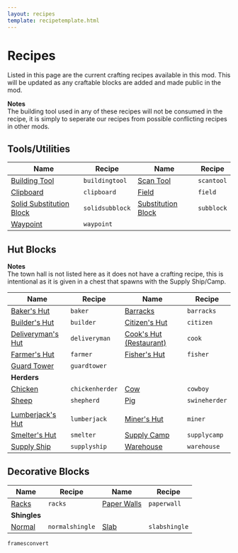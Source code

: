 ```yaml
---
layout: recipes
template: recipetemplate.html
---
```

# Recipes

Listed in this page are the current crafting recipes available in this mod. This will be updated as any craftable blocks are added and made public in the mod.

**Notes**  
The building tool used in any of these recipes will not be consumed in the recipe, it is simply to seperate our recipes from possible conflicting recipes in other mods.

## Tools/Utilities

| Name                             | Recipe          | Name                       | Recipe     |
|----------------------------------|-----------------|----------------------------|------------|
| [Building Tool](temp)            | `buildingtool`  | [Scan Tool](temp)          | `scantool` |
| [Clipboard](Temp)                | `clipboard`     | [Field](temp)              | `field`    |
| [Solid Substitution Block](temp) | `solidsubblock` | [Substitution Block](temp) | `subblock` |
| [Waypoint](temp)                 | `waypoint`      |                            |            |

## Hut Blocks

**Notes**  
The town hall is not listed here as it does not have a crafting recipe, this is intentional as it is given in a chest that spawns with the Supply Ship/Camp.

| Name                                      | Recipe          | Name                                     | Recipe        |
|-------------------------------------------|-----------------|------------------------------------------|---------------|
| [Baker's Hut](/workers/baker)             | `baker`         | [Barracks](temp)                         | `barracks`    |
| [Builder's Hut](/workers/builder)         | `builder`       | [Citizen's Hut](temp)                    | `citizen`     |
| [Deliveryman's Hut](/workers/deliveryman) | `deliveryman`   | [Cook's Hut (Restaurant)](/workers/cook) | `cook`        |
| [Farmer's Hut](/workers/farmer)           | `farmer`        | [Fisher's Hut](/workers/fisherman)       | `fisher`      |
| [Guard Tower](/workers/guard)             | `guardtower`    |                                          |               |
| **Herders**                               |                 |                                          |               |
| [Chicken](temp)                           | `chickenherder` | [Cow](temp)                              | `cowboy`      |
| [Sheep](temp)                             | `shepherd`      | [Pig](temp)                              | `swineherder` |
|                                           |                 |                                          |               |
| [Lumberjack's Hut](/workers/lumberjack)   | `lumberjack`    | [Miner's Hut](/workers/miner)            | `miner`       |
| [Smelter's Hut](/workers/smelter)         | `smelter`       | [Supply Camp](temp)                      | `supplycamp`  |
| [Supply Ship](temp)                       | `supplyship`    | [Warehouse](temp)                        | `warehouse`   |

## Decorative Blocks

| Name           | Recipe          | Name                | Recipe        |
|----------------|-----------------|---------------------|---------------|
| [Racks](temp)  | `racks`         | [Paper Walls](temp) | `paperwall`   |
| **Shingles**   |                 |                     |               |
| [Normal](temp) | `normalshingle` | [Slab](temp)        | `slabshingle` |

`framesconvert`
